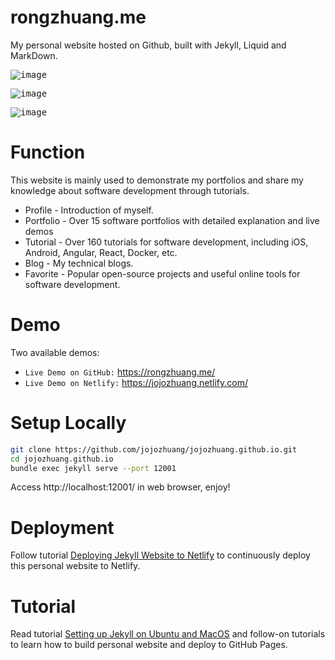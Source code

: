 # rongzhuang.me
My personal website hosted on Github, built with Jekyll, Liquid and MarkDown.

<kbd>![image](/public/assets/github_portfolio1.png)</kbd>

<kbd>![image](/public/assets/github_portfolio2.png)</kbd>

<kbd>![image](/public/assets/github_tutorial.png)</kbd>

# Function
This website is mainly used to demonstrate my portfolios and share my knowledge about software development through tutorials.
* Profile - Introduction of myself.
* Portfolio - Over 15 software portfolios with detailed explanation and live demos
* Tutorial - Over 160 tutorials for software development, including iOS, Android, Angular, React, Docker, etc.
* Blog - My technical blogs.
* Favorite - Popular open-source projects and useful online tools for software development.

# Demo
Two available demos:
* `Live Demo on GitHub:` <a href="https://rongzhuang.me/" target="\_blank">https://rongzhuang.me/</a>
* `Live Demo on Netlify:` <a href="https://jojozhuang.netlify.com/" target="\_blank">https://jojozhuang.netlify.com/</a>

# Setup Locally
```bash
git clone https://github.com/jojozhuang/jojozhuang.github.io.git
cd jojozhuang.github.io
bundle exec jekyll serve --port 12001
```
Access http://localhost:12001/ in web browser, enjoy!

# Deployment
Follow tutorial [Deploying Jekyll Website to Netlify](https://rongzhuang.me/popular/jekyll/deploying-jekyll-website-to-netlify/) to continuously deploy this personal website to Netlify.

# Tutorial
Read tutorial [Setting up Jekyll on Ubuntu and MacOS](https://rongzhuang.me/popular/jekyll/setting-up-jekyll-on-ubuntu-and-macos/) and follow-on tutorials to learn how to build personal website and deploy to GitHub Pages.
